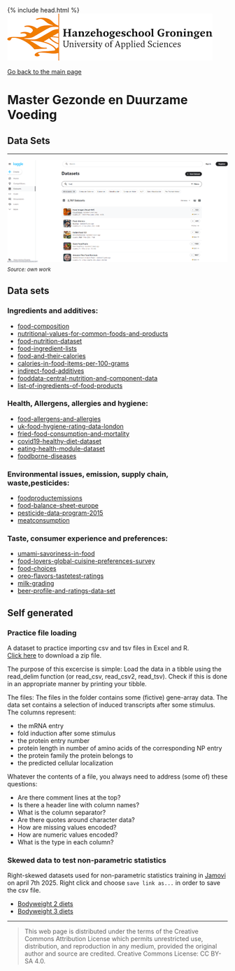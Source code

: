 {% include head.html %}
![Hanze](../hanze/hanze.png)

[Go back to the main page](../index.md)

# Master Gezonde en Duurzame Voeding

## Data Sets

---

![Pic](./impression/kaggle.png)
*<sub>Source: own work</sub>*

## Data sets


### Ingredients and additives:
- [food-composition](https://www.kaggle.com/datasets/vinitshah0110/food-composition)
- [nutritional-values-for-common-foods-and-products](https://www.kaggle.com/datasets/trolukovich/nutritional-values-for-common-foods-and-products)
- [food-nutrition-dataset](https://www.kaggle.com/datasets/shrutisaxena/food-nutrition-dataset)
- [food-ingredient-lists](https://www.kaggle.com/datasets/datafiniti/food-ingredient-lists)
- [food-and-their-calories](https://www.kaggle.com/datasets/vaishnavivenkatesan/food-and-their-calories)
- [calories-in-food-items-per-100-grams](https://www.kaggle.com/datasets/kkhandekar/calories-in-food-items-per-100-grams)
- [indirect-food-additives](https://www.kaggle.com/datasets/fda/indirect-food-additives)
- [fooddata-central-nutrition-and-component-data](https://www.kaggle.com/datasets/stoicstatic/fooddata-central-nutrition-and-component-data)
- [list-of-ingredients-of-food-products](https://www.kaggle.com/datasets/rishidamarla/list-of-ingredients-of-food-products)

### Health, Allergens, allergies and hygiene:
- [food-allergens-and-allergies](https://www.kaggle.com/datasets/boltcutters/food-allergens-and-allergies)
- [uk-food-hygiene-rating-data-london](https://www.kaggle.com/datasets/datota/uk-food-hygiene-rating-data-london)
- [fried-food-consumption-and-mortality](https://www.kaggle.com/datasets/jleibow27/fried-food-consumption-and-mortality)
- [covid19-healthy-diet-dataset](https://www.kaggle.com/datasets/mariaren/covid19-healthy-diet-dataset)
- [eating-health-module-dataset](https://www.kaggle.com/datasets/bls/eating-health-module-dataset)
- [foodborne-diseases](https://www.kaggle.com/datasets/cdc/foodborne-diseases)

### Environmental issues, emission, supply chain, waste,pesticides:
- [foodproductemissions](https://www.kaggle.com/datasets/amandaroseknudsen/foodproductemissions)
- [food-balance-sheet-europe](https://www.kaggle.com/datasets/cameronappel/food-balance-sheet-europe)
- [pesticide-data-program-2015](https://www.kaggle.com/datasets/usdeptofag/pesticide-data-program-2015)
- [meatconsumption](https://www.kaggle.com/datasets/vagifa/meatconsumption)

### Taste, consumer experience and preferences:
- [umami-savoriness-in-food](https://www.kaggle.com/datasets/gonzalorecioc/umami-savoriness-in-food)
- [food-lovers-global-cuisine-preferences-survey](https://www.kaggle.com/datasets/themadprogramer/food-lovers-global-cuisine-preferences-survey)
- [food-choices](https://www.kaggle.com/datasets/borapajo/food-choices)
- [oreo-flavors-tastetest-ratings](https://www.kaggle.com/datasets/rtatman/oreo-flavors-tastetest-ratings)
- [milk-grading](https://www.kaggle.com/datasets/prudhvignv/milk-grading)
- [beer-profile-and-ratings-data-set](https://www.kaggle.com/datasets/ruthgn/beer-profile-and-ratings-data-set)


## Self generated

### Practice file loading

A dataset to practice importing csv and tsv files in Excel and R.  
[Click here](./download_data_sets/01_file_loading.zip) to download a zip file.

The purpose of this excercise is simple: Load the data in a tibble using the read_delim function (or read_csv, read_csv2, read_tsv).
Check if this is done in an appropriate manner by printing your tibble.

The files:
The files in the folder contains some (fictive) gene-array data. The data set contains a selection of induced transcripts after some stimulus. The columns represent:
- the mRNA entry
- fold induction after some stimulus
- the protein entry number
- protein length in number of amino acids of the corresponding NP entry
- the protein family the protein belongs to
- the predicted cellular localization

Whatever the contents of a file, you always need to address (some of) these questions:

- Are there comment lines at the top?
- Is there a header line with column names?
- What is the column separator?
- Are there quotes around character data?
- How are missing values encoded?
- How are numeric values encoded?
- What is the type in each column?


### Skewed data to test non-parametric statistics

Right-skewed datasets used for non-parametric statistics training in [Jamovi](https://www.jamovi.org/) on april 7th 2025.
Right click and choose `save link as...` in order to save the csv file.
- [Bodyweight 2 diets](./download_data_sets/02_bodyweight_data.csv)
- [Bodyweight 3 diets](./download_data_sets/03_bodyweight_data_3_diets.csv)




---

>This web page is distributed under the terms of the Creative Commons Attribution License which permits unrestricted use, distribution, and reproduction in any medium, provided the original author and source are credited.
>Creative Commons License: CC BY-SA 4.0.

